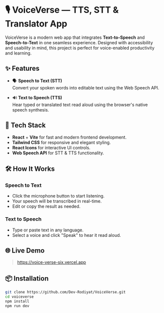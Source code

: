 # 🎙️ VoiceVerse — TTS, STT & Translator App

VoiceVerse is a modern web app that integrates **Text-to-Speech** and **Speech-to-Text** in one seamless experience. Designed with accessibility and usability in mind, this project is perfect for voice-enabled productivity and learning.

## ✨ Features

- 🗣️ **Speech to Text (STT)**  
  Convert your spoken words into editable text using the Web Speech API.

- 🔊 **Text to Speech (TTS)**  
  Hear typed or translated text read aloud using the browser's native speech synthesis.

## 🧠 Tech Stack

- **React** + **Vite** for fast and modern frontend development.
- **Tailwind CSS** for responsive and elegant styling.
- **React Icons** for interactive UI controls.
- **Web Speech API** for STT & TTS functionality.

## 🛠️ How It Works

### Speech to Text
- Click the microphone button to start listening.
- Your speech will be transcribed in real-time.
- Edit or copy the result as needed.

### Text to Speech
- Type or paste text in any language.
- Select a voice and click "Speak" to hear it read aloud.

## 🌐 Live Demo
> https://voice-verse-six.vercel.app

## 📦 Installation

```bash
git clone https://github.com/Dev-Rodiyat/VoiceVerse.git
cd voiceverse
npm install
npm run dev
